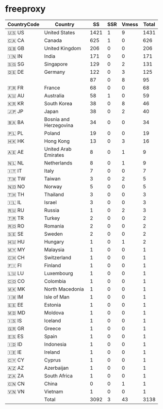 # freeproxy

|CountryCode|Country|SS|SSR|Vmess|Total|
|  ----  | ----  |  ----  | ----  |  ----  | ----  |
|🇺🇸 US|United States|1421|1|9|1431|
|🇨🇦 CA|Canada|625|1|0|626|
|🇬🇧 GB|United Kingdom|206|0|0|206|
|🇮🇳 IN|India|171|0|0|171|
|🇸🇬 SG|Singapore|129|0|2|131|
|🇩🇪 DE|Germany|122|0|3|125|
| ||87|0|8|95|
|🇫🇷 FR|France|68|0|0|68|
|🇦🇺 AU|Australia|58|1|0|59|
|🇰🇷 KR|South Korea|38|0|8|46|
|🇯🇵 JP|Japan|38|0|2|40|
|🇧🇦 BA|Bosnia and Herzegovina|34|0|0|34|
|🇵🇱 PL|Poland|19|0|0|19|
|🇭🇰 HK|Hong Kong|13|0|3|16|
|🇦🇪 AE|United Arab Emirates|8|0|1|9|
|🇳🇱 NL|Netherlands|8|0|1|9|
|🇮🇹 IT|Italy|7|0|0|7|
|🇹🇼 TW|Taiwan|3|0|2|5|
|🇳🇴 NO|Norway|5|0|0|5|
|🇹🇭 TH|Thailand|3|0|0|3|
|🇮🇱 IL|Israel|3|0|0|3|
|🇷🇺 RU|Russia|1|0|2|3|
|🇹🇷 TR|Turkey|2|0|0|2|
|🇷🇴 RO|Romania|2|0|0|2|
|🇸🇪 SE|Sweden|2|0|0|2|
|🇭🇺 HU|Hungary|1|0|1|2|
|🇲🇾 MY|Malaysia|1|0|0|1|
|🇨🇭 CH|Switzerland|1|0|0|1|
|🇫🇮 FI|Finland|1|0|0|1|
|🇱🇺 LU|Luxembourg|1|0|0|1|
|🇨🇴 CO|Colombia|1|0|0|1|
|🇲🇰 MK|North Macedonia|1|0|0|1|
|🇮🇲 IM|Isle of Man|1|0|0|1|
|🇪🇪 EE|Estonia|1|0|0|1|
|🇲🇩 MD|Moldova|1|0|0|1|
|🇮🇸 IS|Iceland|1|0|0|1|
|🇬🇷 GR|Greece|1|0|0|1|
|🇪🇸 ES|Spain|1|0|0|1|
|🇮🇩 ID|Indonesia|1|0|0|1|
|🇮🇪 IE|Ireland|1|0|0|1|
|🇨🇾 CY|Cyprus|1|0|0|1|
|🇦🇿 AZ|Azerbaijan|1|0|0|1|
|🇿🇦 ZA|South Africa|1|0|0|1|
|🇨🇳 CN|China|0|0|1|1|
|🇻🇳 VN|Vietnam|1|0|0|1|
||Total|3092|3|43|3138|
